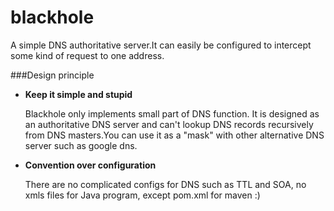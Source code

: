 blackhole
=========

A simple DNS authoritative server.It can easily be configured to intercept some kind of request to one address.

###Design principle

*	**Keep it simple and stupid** 
	
	Blackhole only implements small part of DNS function. It is designed as an authoritative DNS server and can't lookup DNS records recursively from DNS masters.You can use it as a "mask" with other alternative DNS server such as google dns.
	
*	**Convention over configuration** 

	There are no complicated configs for DNS such as TTL and SOA, no xmls files for Java program, except pom.xml for maven :)
